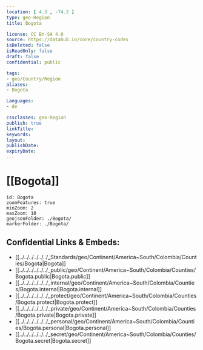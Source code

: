 ```yaml
---
location: [ 4.3 , -74.2 ] 
type: geo-Region
title: Bogota

license: CC BY-SA 4.0
source: https://datahub.io/core/country-codes
isDeleted: false
isReadOnly: false
draft: false
confidential: public

tags:
- geo/Country/Region
aliases:
- Bogota

Languages:
- de

cssclasses: geo-Region
publish: true
linkTitle: 
keywords: 
layout: 
publishDate: 
expiryDate: 
---
```


# [[Bogota]] 

```leaflet
id: Bogota
zoomFeatures: true 
minZoom: 2 
maxZoom: 18
geojsonFolder: ./Bogota/
markerFolder: ./Bogota/
```


## Confidential Links & Embeds: 
- [[../../../../../../_Standards/geo/Continent/America~South/Colombia/Counties/Bogota|Bogota]] 
- [[../../../../../../_public/geo/Continent/America~South/Colombia/Counties/Bogota.public|Bogota.public]] 
- [[../../../../../../_internal/geo/Continent/America~South/Colombia/Counties/Bogota.internal|Bogota.internal]] 
- [[../../../../../../_protect/geo/Continent/America~South/Colombia/Counties/Bogota.protect|Bogota.protect]] 
- [[../../../../../../_private/geo/Continent/America~South/Colombia/Counties/Bogota.private|Bogota.private]] 
- [[../../../../../../_personal/geo/Continent/America~South/Colombia/Counties/Bogota.personal|Bogota.personal]] 
- [[../../../../../../_secret/geo/Continent/America~South/Colombia/Counties/Bogota.secret|Bogota.secret]] 

